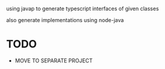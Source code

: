 using javap to generate typescript interfaces of given classes

also generate implementations using node-java

# TODO

 * MOVE TO SEPARATE PROJECT
